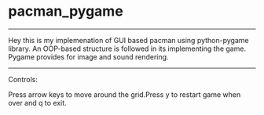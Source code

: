 # pacman_pygame
-----------------------------------------------------------------------------------------------------------------------
Hey this is my implemenation of GUI based pacman using python-pygame library.
An OOP-based structure is followed in its implementing the game.
Pygame provides for image and sound rendering.


-----------------------------------------------------------------------------------------------------------------------

Controls:


Press arrow keys to move around the grid.Press y to restart game when over and q to exit.


